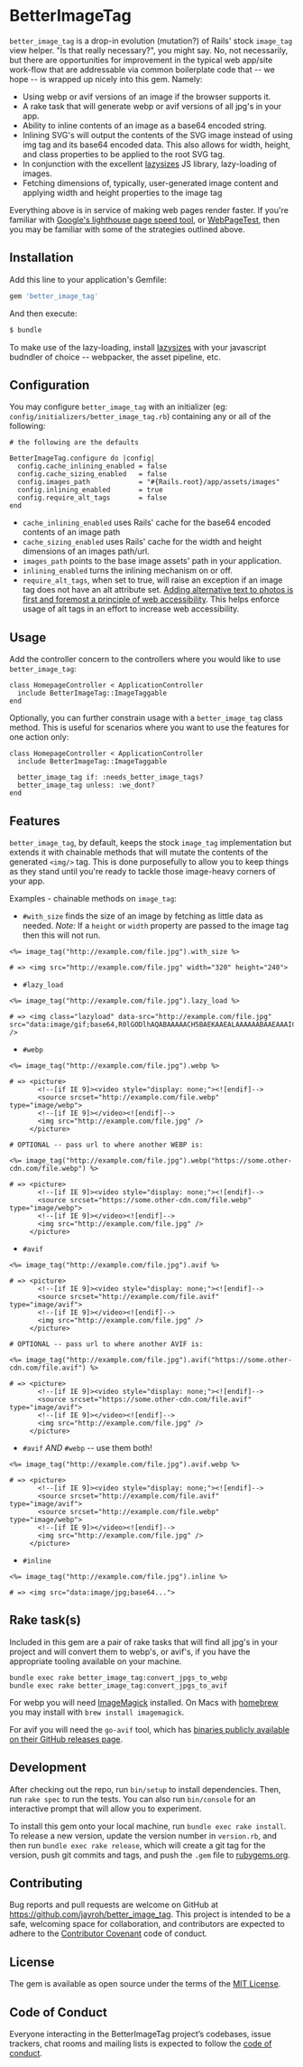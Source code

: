 # BetterImageTag

`better_image_tag` is a drop-in evolution (mutation?) of Rails' stock
`image_tag` view helper. "Is that really necessary?", you might say. No, not
necessarily, but there are opportunities for improvement in the typical web
app/site work-flow that are addressable via common boilerplate code that
-- we hope -- is wrapped up nicely into this gem. Namely:

* Using webp or avif versions of an image if the browser supports it.
* A rake task that will generate webp or avif versions of all jpg's in your app.
* Ability to inline contents of an image as a base64 encoded string.
* Inlining SVG's will output the contents of the SVG image instead of using img
  tag and its base64 encoded data. This also allows for width, height, and
  class properties to be applied to the root SVG tag.
* In conjunction with the excellent [lazysizes] JS library, lazy-loading
  of images.
* Fetching dimensions of, typically, user-generated image content and
  applying width and height properties to the image tag

Everything above is in service of making web pages render faster. If you're
familiar with [Google's lighthouse page speed tool], or [WebPageTest], then
you may be familiar with some of the strategies outlined above.

## Installation

Add this line to your application's Gemfile:

```ruby
gem 'better_image_tag'
```

And then execute:

```sh
$ bundle
```

To make use of the lazy-loading, install [lazysizes] with your javascript budndler of choice -- webpacker, the asset pipeline, etc.

## Configuration

You may configure `better_image_tag` with an initializer (eg: `config/initializers/better_image_tag.rb`) containing any or all of the following:

```
# the following are the defaults

BetterImageTag.configure do |config|
  config.cache_inlining_enabled = false
  config.cache_sizing_enabled   = false
  config.images_path            = "#{Rails.root}/app/assets/images"
  config.inlining_enabled       = true
  config.require_alt_tags       = false
end
```

* `cache_inlining_enabled` uses Rails' cache for the base64 encoded contents of an image path
* `cache_sizing_enabled` uses Rails' cache for the width and height dimensions of an images path/url.
* `images_path` points to the base image assets' path in your application.
* `inlining_enabled` turns the inlining mechanism on or off.
* `require_alt_tags`, when set to true, will raise an exception if an image tag does not have an alt attribute set. [Adding alternative text to photos is first and foremost a principle of web accessibility]. This helps enforce usage of alt tags in an effort to increase web accessibility.

[Adding alternative text to photos is first and foremost a principle of web accessibility]: https://moz.com/learn/seo/alt-text

## Usage

Add the controller concern to the controllers where you would like to use
`better_image_tag`:

```
class HomepageController < ApplicationController
  include BetterImageTag::ImageTaggable
end
```

Optionally, you can further constrain usage with a `better_image_tag` class
method. This is useful for scenarios where you want to use the features for
one action only:

```
class HomepageController < ApplicationController
  include BetterImageTag::ImageTaggable

  better_image_tag if: :needs_better_image_tags?
  better_image_tag unless: :we_dont?
end
```

## Features

`better_image_tag`, by default, keeps the stock `image_tag` implementation
but extends it with chainable methods that will mutate the contents of
the generated `<img/>` tag. This is done purposefully to allow you to keep
things as they stand until you're ready to tackle those image-heavy corners
of your app.

Examples - chainable methods on `image_tag`:

* `#with_size` finds the size of an image by fetching as little data as needed. *Note:* If a `height` or `width` property are passed to the image tag then this will not run.

```
<%= image_tag("http://example.com/file.jpg").with_size %>

# => <img src="http://example.com/file.jpg" width="320" height="240">
```

* `#lazy_load`

```
<%= image_tag("http://example.com/file.jpg").lazy_load %>

# => <img class="lazyload" data-src="http://example.com/file.jpg" src="data:image/gif;base64,R0lGODlhAQABAAAAACH5BAEKAAEALAAAAAABAAEAAAICTAEAOw==" />
```

* `#webp`

```
<%= image_tag("http://example.com/file.jpg").webp %>

# => <picture>
       <!--[if IE 9]><video style="display: none;"><![endif]-->
       <source srcset="http://example.com/file.webp" type="image/webp">
       <!--[if IE 9]></video><![endif]-->
       <img src="http://example.com/file.jpg" />
     </picture>

# OPTIONAL -- pass url to where another WEBP is:

<%= image_tag("http://example.com/file.jpg").webp("https://some.other-cdn.com/file.webp") %>

# => <picture>
       <!--[if IE 9]><video style="display: none;"><![endif]-->
       <source srcset="https://some.other-cdn.com/file.webp" type="image/webp">
       <!--[if IE 9]></video><![endif]-->
       <img src="http://example.com/file.jpg" />
     </picture>
```

* `#avif`

```
<%= image_tag("http://example.com/file.jpg").avif %>

# => <picture>
       <!--[if IE 9]><video style="display: none;"><![endif]-->
       <source srcset="http://example.com/file.avif" type="image/avif">
       <!--[if IE 9]></video><![endif]-->
       <img src="http://example.com/file.jpg" />
     </picture>

# OPTIONAL -- pass url to where another AVIF is:

<%= image_tag("http://example.com/file.jpg").avif("https://some.other-cdn.com/file.avif") %>

# => <picture>
       <!--[if IE 9]><video style="display: none;"><![endif]-->
       <source srcset="https://some.other-cdn.com/file.avif" type="image/avif">
       <!--[if IE 9]></video><![endif]-->
       <img src="http://example.com/file.jpg" />
     </picture>
```

* `#avif` *AND* `#webp` -- use them both!

```
<%= image_tag("http://example.com/file.jpg").avif.webp %>

# => <picture>
       <!--[if IE 9]><video style="display: none;"><![endif]-->
       <source srcset="http://example.com/file.avif" type="image/avif">
       <source srcset="http://example.com/file.webp" type="image/webp">
       <!--[if IE 9]></video><![endif]-->
       <img src="http://example.com/file.jpg" />
     </picture>
```

* `#inline`

```
<%= image_tag("http://example.com/file.jpg").inline %>

# => <img src="data:image/jpg;base64...">
```

## Rake task(s)

Included in this gem are a pair of rake tasks that will find all jpg's in your project and will convert them to webp's, or avif's, if you have the appropriate tooling available on your machine.

```
bundle exec rake better_image_tag:convert_jpgs_to_webp
bundle exec rake better_image_tag:convert_jpgs_to_avif
```

For webp you will need [ImageMagick] installed. On Macs with [homebrew] you may install with `brew install imagemagick`.

For avif you will need the `go-avif` tool, which has [binaries publicly available on their GitHub releases page].

[ImageMagick]: https://imagemagick.org/index.php
[homebrew]: https://brew.sh
[binaries publicly available on their GitHub releases page]: https://github.com/Kagami/go-avif/releases

## Development

After checking out the repo, run `bin/setup` to install dependencies. Then, run `rake spec` to run the tests. You can also run `bin/console` for an interactive prompt that will allow you to experiment.

To install this gem onto your local machine, run `bundle exec rake install`. To release a new version, update the version number in `version.rb`, and then run `bundle exec rake release`, which will create a git tag for the version, push git commits and tags, and push the `.gem` file to [rubygems.org](https://rubygems.org).

## Contributing

Bug reports and pull requests are welcome on GitHub at https://github.com/jayroh/better_image_tag. This project is intended to be a safe, welcoming space for collaboration, and contributors are expected to adhere to the [Contributor Covenant](http://contributor-covenant.org) code of conduct.

## License

The gem is available as open source under the terms of the [MIT License](https://opensource.org/licenses/MIT).

## Code of Conduct

Everyone interacting in the BetterImageTag project’s codebases, issue trackers, chat rooms and mailing lists is expected to follow the [code of conduct](https://github.com/jayroh/better_image_tag/blob/master/CODE_OF_CONDUCT.md).

[Google's lighthouse page speed tool]: https://developers.google.com/web/tools/lighthouse
[WebPageTest]: https://webpagetest.org
[lazysizes]: https://github.com/aFarkas/lazysizes
